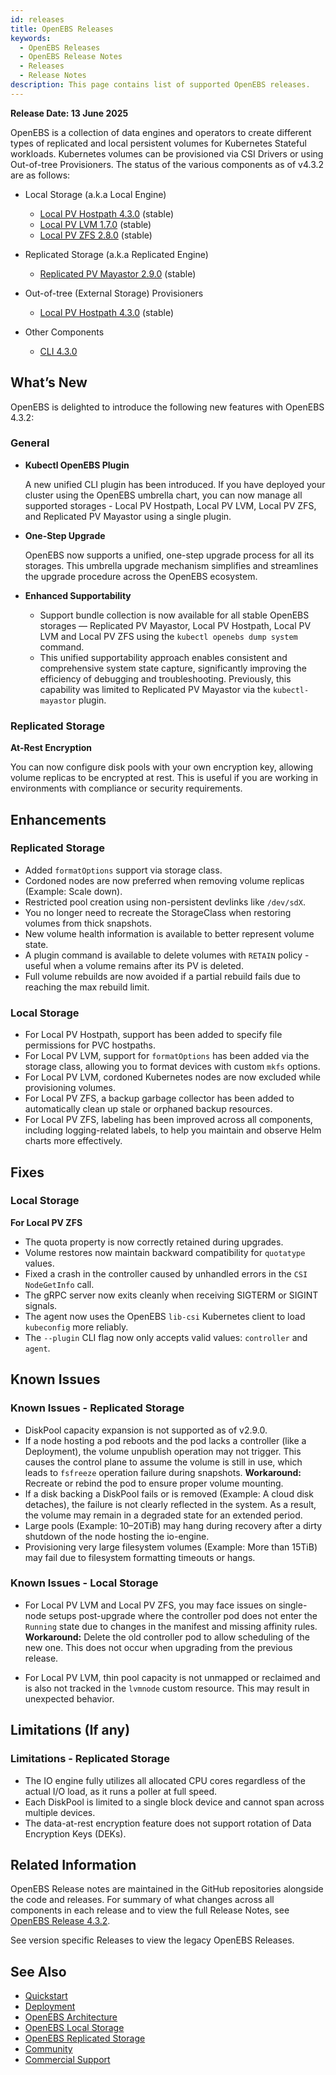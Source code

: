 ```yaml
---
id: releases
title: OpenEBS Releases
keywords:
  - OpenEBS Releases
  - OpenEBS Release Notes
  - Releases
  - Release Notes
description: This page contains list of supported OpenEBS releases.
---
```


**Release Date: 13 June 2025**

OpenEBS is a collection of data engines and operators to create different types of replicated and local persistent volumes for Kubernetes Stateful workloads. Kubernetes volumes can be provisioned via CSI Drivers or using Out-of-tree Provisioners.
The status of the various components as of v4.3.2 are as follows:

- Local Storage (a.k.a Local Engine)
  - [Local PV Hostpath 4.3.0](https://github.com/openebs/dynamic-localpv-provisioner) (stable)
  - [Local PV LVM 1.7.0](https://github.com/openebs/lvm-localpv) (stable)
  - [Local PV ZFS 2.8.0](https://github.com/openebs/zfs-localpv) (stable)

- Replicated Storage (a.k.a Replicated Engine)
  - [Replicated PV Mayastor 2.9.0](https://github.com/openebs/mayastor) (stable)

- Out-of-tree (External Storage) Provisioners 
  - [Local PV Hostpath 4.3.0](https://github.com/openebs/dynamic-localpv-provisioner) (stable)

- Other Components
  - [CLI 4.3.0](https://github.com/openebs/openebs/tree/release/4.3/plugin)

## What’s New

OpenEBS is delighted to introduce the following new features with OpenEBS 4.3.2:

### General

- **Kubectl OpenEBS Plugin**

  A new unified CLI plugin has been introduced. If you have deployed your cluster using the OpenEBS umbrella chart, you can now manage all supported storages - Local PV Hostpath, Local PV LVM, Local PV ZFS, and Replicated PV Mayastor using a single plugin.

- **One-Step Upgrade**

  OpenEBS now supports a unified, one-step upgrade process for all its storages. This umbrella upgrade mechanism simplifies and streamlines the upgrade procedure across the OpenEBS ecosystem.

- **Enhanced Supportability**

  - Support bundle collection is now available for all stable OpenEBS storages — Replicated PV Mayastor, Local PV Hostpath, Local PV LVM and Local PV ZFS using the `kubectl openebs dump system` command.
  - This unified supportability approach enables consistent and comprehensive system state capture, significantly improving the efficiency of debugging and troubleshooting. Previously, this capability was limited to Replicated PV Mayastor via the `kubectl-mayastor` plugin.

### Replicated Storage

**At-Rest Encryption**

  You can now configure disk pools with your own encryption key, allowing volume replicas to be encrypted at rest. This is useful if you are working in environments with compliance or security requirements.

## Enhancements

### Replicated Storage

- Added `formatOptions` support via storage class.
- Cordoned nodes are now preferred when removing volume replicas (Example: Scale down).
- Restricted pool creation using non-persistent devlinks like `/dev/sdX`.
- You no longer need to recreate the StorageClass when restoring volumes from thick snapshots.
- New volume health information is available to better represent volume state.
- A plugin command is available to delete volumes with `RETAIN` policy - useful when a volume remains after its PV is deleted.
- Full volume rebuilds are now avoided if a partial rebuild fails due to reaching the max rebuild limit.

### Local Storage

- For Local PV Hostpath, support has been added to specify file permissions for PVC hostpaths.
- For Local PV LVM, support for `formatOptions` has been added via the storage class, allowing you to format devices with custom `mkfs` options.
- For Local PV LVM, cordoned Kubernetes nodes are now excluded while provisioning volumes.
- For Local PV ZFS, a backup garbage collector has been added to automatically clean up stale or orphaned backup resources.
- For Local PV ZFS, labeling has been improved across all components, including logging-related labels, to help you maintain and observe Helm charts more effectively.

## Fixes

### Local Storage

**For Local PV ZFS**

- The quota property is now correctly retained during upgrades.
- Volume restores now maintain backward compatibility for `quotatype` values.
- Fixed a crash in the controller caused by unhandled errors in the `CSI NodeGetInfo` call.
- The gRPC server now exits cleanly when receiving SIGTERM or SIGINT signals.
- The agent now uses the OpenEBS `lib-csi` Kubernetes client to load `kubeconfig` more reliably.
- The `--plugin` CLI flag now only accepts valid values: `controller` and `agent`.

## Known Issues

### Known Issues - Replicated Storage

- DiskPool capacity expansion is not supported as of v2.9.0.
- If a node hosting a pod reboots and the pod lacks a controller (like a Deployment), the volume unpublish operation may not trigger. This causes the control plane to assume the volume is still in use, which leads to `fsfreeze` operation failure during snapshots.
**Workaround:** Recreate or rebind the pod to ensure proper volume mounting.
- If a disk backing a DiskPool fails or is removed (Example: A cloud disk detaches), the failure is not clearly reflected in the system. As a result, the volume may remain in a degraded state for an extended period.
- Large pools (Example: 10–20TiB) may hang during recovery after a dirty shutdown of the node hosting the io-engine.
- Provisioning very large filesystem volumes (Example: More than 15TiB) may fail due to filesystem formatting timeouts or hangs.

### Known Issues - Local Storage

- For Local PV LVM and Local PV ZFS, you may face issues on single-node setups post-upgrade where the controller pod does not enter the `Running` state due to changes in the manifest and missing affinity rules.
**Workaround:** Delete the old controller pod to allow scheduling of the new one. This does not occur when upgrading from the previous release.

- For Local PV LVM, thin pool capacity is not unmapped or reclaimed and is also not tracked in the `lvmnode` custom resource. This may result in unexpected behavior.

## Limitations (If any)

### Limitations - Replicated Storage

- The IO engine fully utilizes all allocated CPU cores regardless of the actual I/O load, as it runs a poller at full speed.
- Each DiskPool is limited to a single block device and cannot span across multiple devices.
- The data-at-rest encryption feature does not support rotation of Data Encryption Keys (DEKs).

## Related Information

OpenEBS Release notes are maintained in the GitHub repositories alongside the code and releases. For summary of what changes across all components in each release and to view the full Release Notes, see [OpenEBS Release 4.3.2](https://github.com/openebs/openebs/releases/tag/v4.3.2).

See version specific Releases to view the legacy OpenEBS Releases.

## See Also

- [Quickstart](./quickstart-guide/prerequisites.md)
- [Deployment](./deploy-a-test-application.md)
- [OpenEBS Architecture](./concepts/architecture.md)
- [OpenEBS Local Storage](./concepts/data-engines/local-storage.md)
- [OpenEBS Replicated Storage](./concepts/data-engines/replicated-storage.md)
- [Community](community.md)
- [Commercial Support](commercial-support.md)